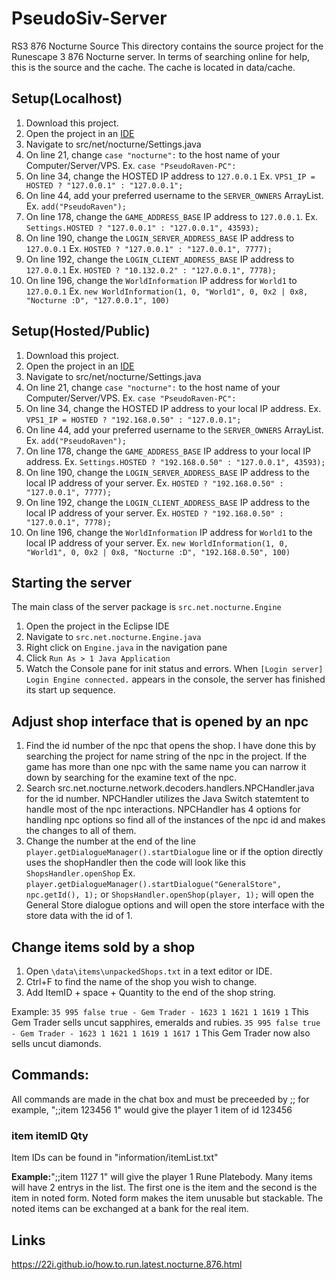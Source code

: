 # PseudoSiv-Server
RS3 876 Nocturne Source
This directory contains the source project for the Runescape 3 876 Nocturne server. In terms of searching online for help, this is the source and the cache. The cache is located in data/cache.

## Setup(Localhost)
1. Download this project.
2. Open the project in an [IDE](https://www.eclipse.org/downloads/)
3. Navigate to src/net/nocturne/Settings.java
4. On line 21, change `case "nocturne":` to the host name of your Computer/Server/VPS. Ex. `case "PseudoRaven-PC":`
5. On line 34, change the HOSTED IP address to `127.0.0.1` Ex. `VPS1_IP = HOSTED ? "127.0.0.1" : "127.0.0.1";`
6. On line 44, add your preferred username to the `SERVER_OWNERS` ArrayList. Ex. `add("PseudoRaven");`
7. On line 178, change the `GAME_ADDRESS_BASE` IP address to `127.0.0.1`. Ex. `Settings.HOSTED ? "127.0.0.1" : "127.0.0.1", 43593);`
8. On line 190, change the `LOGIN_SERVER_ADDRESS_BASE` IP address to `127.0.0.1` Ex. `HOSTED ? "127.0.0.1" : "127.0.0.1", 7777);`
9. On line 192, change the `LOGIN_CLIENT_ADDRESS_BASE` IP address to `127.0.0.1` Ex. `HOSTED ? "10.132.0.2" : "127.0.0.1", 7778);`
10. On line 196, change the `WorldInformation` IP address for `World1` to `127.0.0.1` Ex. `new WorldInformation(1, 0, "World1", 0, 0x2 | 0x8, "Nocturne :D", "127.0.0.1", 100)`

## Setup(Hosted/Public)
1. Download this project.
2. Open the project in an [IDE](https://www.eclipse.org/downloads/)
3. Navigate to src/net/nocturne/Settings.java
4. On line 21, change `case "nocturne":` to the host name of your Computer/Server/VPS. Ex. `case "PseudoRaven-PC":`
5. On line 34, change the HOSTED IP address to your local IP address. Ex. `VPS1_IP = HOSTED ? "192.168.0.50" : "127.0.0.1";`
6. On line 44, add your preferred username to the `SERVER_OWNERS` ArrayList. Ex. `add("PseudoRaven");`
7. On line 178, change the `GAME_ADDRESS_BASE` IP address to your local IP address. Ex. `Settings.HOSTED ? "192.168.0.50" : "127.0.0.1", 43593);`
8. On line 190, change the `LOGIN_SERVER_ADDRESS_BASE` IP address to the local IP address of your server. Ex. `HOSTED ? "192.168.0.50" : "127.0.0.1", 7777);`
9. On line 192, change the `LOGIN_CLIENT_ADDRESS_BASE` IP address to the local IP address of your server. Ex. `HOSTED ? "192.168.0.50" : "127.0.0.1", 7778);`
10. On line 196, change the `WorldInformation` IP address for `World1` to the local IP address of your server. Ex. `new WorldInformation(1, 0, "World1", 0, 0x2 | 0x8, "Nocturne :D", "192.168.0.50", 100)`

## Starting the server
The main class of the server package is `src.net.nocturne.Engine`
1. Open the project in the Eclipse IDE
2. Navigate to `src.net.nocturne.Engine.java`
3. Right click on `Engine.java` in the navigation pane
4. Click `Run As > 1 Java Application`
5. Watch the Console pane for init status and errors. When `[Login server] Login Engine connected.` appears in the console, the server has finished its start up sequence.

## Adjust shop interface that is opened by an npc
1. Find the id number of the npc that opens the shop. I have done this by searching the project for name string of the npc in the project. If the game has more than one npc with the same name you can narrow it down by searching for the examine text of the npc.
2. Search src.net.nocturne.network.decoders.handlers.NPCHandler.java for the id number. NPCHandler utilizes the Java Switch statemtent to handle most of the npc interactions. NPCHandler has 4 options for handling npc options so find all of the instances of the npc id and makes the changes to all of them.
3. Change the number at the end of the line `player.getDialogueManager().startDialogue` line or if the option directly uses the shopHandler then the code will look like this `ShopsHandler.openShop` Ex. `player.getDialogueManager().startDialogue("GeneralStore", npc.getId(), 1);` or `ShopsHandler.openShop(player, 1);` will open the General Store dialogue options and will open the store interface with the store data with the id of 1.

## Change items sold by a shop
1. Open `\data\items\unpackedShops.txt` in a text editor or IDE.
2. Ctrl+F to find the name of the shop you wish to change.
3. Add ItemID + space + Quantity to the end of the shop string. 

Example: `35 995 false true - Gem Trader - 1623 1 1621 1 1619 1` This Gem Trader sells uncut sapphires, emeralds and rubies. `35 995 false true - Gem Trader - 1623 1 1621 1 1619 1 1617 1` This Gem Trader now also sells uncut diamonds.

## Commands:
All commands are made in the chat box and must be preceeded by ;; for example, ";;item 123456 1" would give the player 1 item of id 123456

### item itemID Qty
  Item IDs can be found in "information/itemList.txt"
  
**Example:**";;item 1127 1" will give the player 1 Rune Platebody. Many items will have 2 entrys in the list. The first one is the item and the second is the item in noted form. Noted form makes the item unusable but stackable. The noted items can be exchanged at a bank for the real item.
  


## Links
https://22i.github.io/how.to.run.latest.nocturne.876.html

